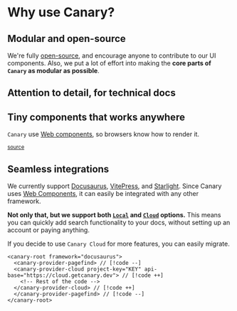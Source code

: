 <script setup>
import Headline from '@components/Headline.vue'
import SizeChart from '@components/SizeChart.vue'

import { data as canarySearch } from '@data/size_canary_search.data.js'
import { data as canaryAll } from '@data/size_canary_all.data.js'
import { data as docsearch } from '@data/size_docsearch.data.js'
import { data as inkeep } from '@data/size_inkeep.data.js'
import { data as kapa } from '@data/size_kapa.data.js'
import { data as mendable } from '@data/size_mendable.data.js'

const packages = {
  "@docsearch/js": docsearch.size,
  '🐤@getcanary/web (Search)': canarySearch.size,
  '🐤@getcanary/web (Search + Ask)': canaryAll.size,
  "kapa-widget.bundle.js": kapa.size,
  "@mendable/search": mendable.size,
  "@inkeep/uikit-js": inkeep.size,
}
</script>

# Why use Canary?

## Modular and open-source

We're fully [open-source](https://github.com/fastrepl/canary), and encourage anyone to contribute to our UI components. Also, we put a lot of effort into making the **core parts of `Canary` as modular as possible**.

## Attention to detail, for technical docs

## Tiny components that works anywhere

`Canary` use [Web components](https://developer.mozilla.org/en-US/docs/Web/Web_Components), so browsers know how to render it.

<sub><a href="https://github.com/fastrepl/canary/tree/main/js/apps/docs/data">source</a></sub>

<SizeChart 
title="Bundle size (Uncompressed)"
:labels="Object.keys(packages)"
:values="Object.values(packages)"
/>

## Seamless integrations

We currently support [Docusaurus](https://docusaurus.io/), [VitePress](https://vitepress.dev/), and [Starlight](https://starlight.astro.build/). Since Canary uses [Web Components](https://developer.mozilla.org/en-US/docs/Web/Web_Components), it can easily be integrated with any other framework.

**Not only that, but we support both [`Local`](/docs/local/intro) and [`Cloud`](/docs/cloud/intro) options.**
This means you can quickly add search functionality to your docs, without setting up an account or paying anything.

If you decide to use `Canary Cloud` for more features, you can easily migrate.

```html-vue
<canary-root framework="docusaurus">
  <canary-provider-pagefind> // [!code --]
  <canary-provider-cloud project-key="KEY" api-base="https://cloud.getcanary.dev"> // [!code ++]
    <!-- Rest of the code -->
  </canary-provider-cloud> // [!code ++]
  </canary-provider-pagefind> // [!code --]
</canary-root>
```
